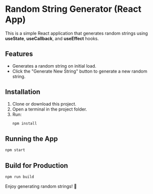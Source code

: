 # Random String Generator (React App)

This is a simple React application that generates random strings using **useState**, **useCallback**, and **useEffect** hooks.

## Features
- Generates a random string on initial load.
- Click the "Generate New String" button to generate a new random string.

## Installation
1. Clone or download this project.
2. Open a terminal in the project folder.
3. Run:
   ```bash
   npm install
   ```

## Running the App
```bash
npm start
```

## Build for Production
```bash
npm run build
```

Enjoy generating random strings! 🚀
